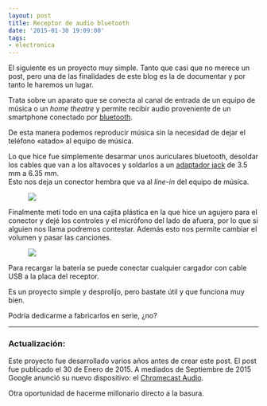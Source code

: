 ```yaml
---
layout: post
title: Receptor de audio bluetooth
date: '2015-01-30 19:09:00'
tags:
- electronica
---
```


El siguiente es un proyecto muy simple. Tanto que casi que no merece un post, pero una de las finalidades de este blog es la de documentar y por tanto le haremos un lugar.

Trata sobre un aparato que se conecta al canal de entrada de un equipo de música o un _home theatre_ y permite recibir audio proveniente de un smartphone conectado por [bluetooth](http://www.bluetooth.com/Pages/what-is-bluetooth-technology.aspx).

De esta manera podemos reproducir música sin la necesidad de dejar el teléfono «atado» al equipo de música.

Lo que hice fue simplemente desarmar unos auriculares bluetooth, desoldar los cables que van a los altavoces y soldarlos a un [adaptador jack](http://headphonespares.sennheiser.co.uk/travel-headphones/cxc-700/jack-adapter---35mm-to-635mm-gold-plated.html) de 3.5 mm a 6.35 mm.  
Esto nos deja un conector hembra que va al _line-in_ del equipo de música.

<figure class="kg-image-card"><img src="/content/images/2018/08/bt_receiver.jpg" class="kg-image"></figure>

Finalmente metí todo en una cajita plástica en la que hice un agujero para el conector y dejé los controles y el micrófono del lado de afuera, por lo que si alguien nos llama podremos contestar. Además esto nos permite cambiar el volumen y pasar las canciones.

<figure class="kg-image-card"><img src="/content/images/2018/08/bt_receiver2.jpg" class="kg-image"></figure>

Para recargar la batería se puede conectar cualquier cargador con cable USB a la placa del receptor.

Es un proyecto simple y desprolijo, pero bastate útil y que funciona muy bien.

Podría dedicarme a fabricarlos en serie, ¿no?

* * *

### Actualización:

Este proyecto fue desarrollado varios años antes de crear este post. El post fue publicado el 30 de Enero de 2015. A mediados de Septiembre de 2015 Google anunció su nuevo dispositivo: el [Chromecast Audio](https://store.google.com/product/chromecast_audio).

Otra oportunidad de hacerme millonario directo a la basura.

